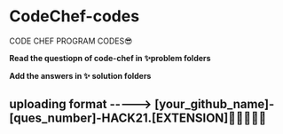 # CodeChef-codes
CODE CHEF  PROGRAM CODES😎 

****Read the questiopn of code-chef in ✨problem folders****


****Add the answers  in ✨ solution folders****

## uploading format -----> [your_github_name]-[ques_number]-HACK21.[EXTENSION]🎡🎡🎡🧶🧶 ##

